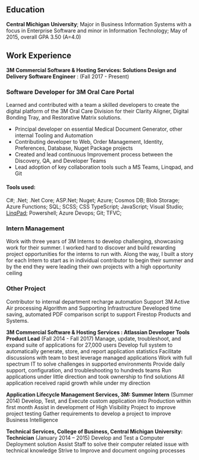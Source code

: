 ## Education
**Central Michigan University**; Major in Business Information Systems with a focus in Enterprise Software and minor in Information Technology; 
May of 2015, overall GPA 3.50 (A=4.0)

## Work Experience

**3M Commercial Software & Hosting Services: Solutions Design and Delivery Software Engineer** : (Fall 2017 - Present)

### Software Developer for 3M Oral Care Portal

Learned and contributed with a team a skilled developers to create the digital platform of the 3M Oral Care Division for their Clarity Aligner, Digital Bonding Tray, and Restorative Matrix solutions.  

- Principal developer on essential Medical Document Generator, other internal Tooling and Automation
- Contributing developer to Web, Order Management, Identity, Preferences, Database, Nuget Package projects
- Created and lead continuous Improvement process between the Discovery, QA, and Developer Teams
- Lead adoption of key collaboration tools such a MS Teams, Linqpad, and Git

#### Tools used:

C#; .Net; .Net Core; ASP.Net; Nuget; Azure; Cosmos DB; Blob Storage; Azure Functions; SQL; SCSS; CSS TypeScript; JavaScript; Visual Studio; [LinqPad](https://www.linqpad.net/); Powershell; Azure Devops; Git; TFVC;

### Intern Management

Work with three years of 3M Interns to develop challenging, showcasing work for their summer.  I worked hard to discover and build rewarding project opportunities for the interns to run with.  Along the way, I built a story for each Intern to start as in individual contributor to begin their summer and by the end they were leading their own projects with a high opportunity ceiling

### Other Project

Contributor to internal department recharge automation
Support 3M Active Air processing Algorithm and Supporting Infrastructure
Developed time saving, automated PDF comparison script to support Firestop Products and Systems.

**3M Commercial Software & Hosting Services : Atlassian Developer Tools Product Lead**
(Fall 2014 - Fall 2017)
Manage, update, troubleshoot, and expand suite of applications for 27,000 users
Develop full system to automatically generate, store, and report application statistics
Facilitate discussions with team to best leverage managed applications
Work with full spectrum IT to solve challenges in supported environments
Provide daily support, configuration, and troubleshooting to hundreds teams
Run applications under little direction and took ownership to find solutions
All application received rapid growth while under my direction

**Application Lifecycle Management Services, 3M: Summer Intern**
(Summer 2014)
Develop, Test, and Execute custom application into Production within first month
Assist in development of High Visibility Project to improve project testing
Gather requirements to develop a project to improve Business Intelligence 

**Technical Services, College of Business, Central Michigan University: Technician**
(January 2014 – 2015) 
Develop and Test a Computer Deployment solution
Assist Staff to solve their computer related issue with technical knowledge
Strive to Improve and document ongoing processes  